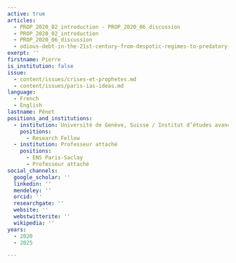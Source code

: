 ```yaml
---
active: true
articles:
  - PROP_2020_02_introduction - PROP_2020_06_discussion
  - PROP_2020_02_introduction
  - PROP_2020_06_discussion
  - odious-debt-in-the-21st-century-from-despotic-regimes-to-predatory-creditors
exerpt: ''
firstname: Pierre
is_institution: false
issue:
  - content/issues/crises-et-prophetes.md
  - content/issues/paris-ias-ideas.md
language:
  - French
  - English
lastname: Pénet
positions_and_institutions:
  - institution: Université de Genève, Suisse / Institut d’études avancées de Paris, France
    positions:
      - Research Fellow
  - institution: Professeur attaché
    positions:
      - ENS Paris-Saclay
      - Professeur attaché
social_channels:
  google_scholar: ''
  linkedin: ''
  mendeley: ''
  orcid: ''
  researchgate: ''
  website: ''
  webstwitterite: ''
  wikipedia: ''
years:
  - 2020
  - 2025

---
```

